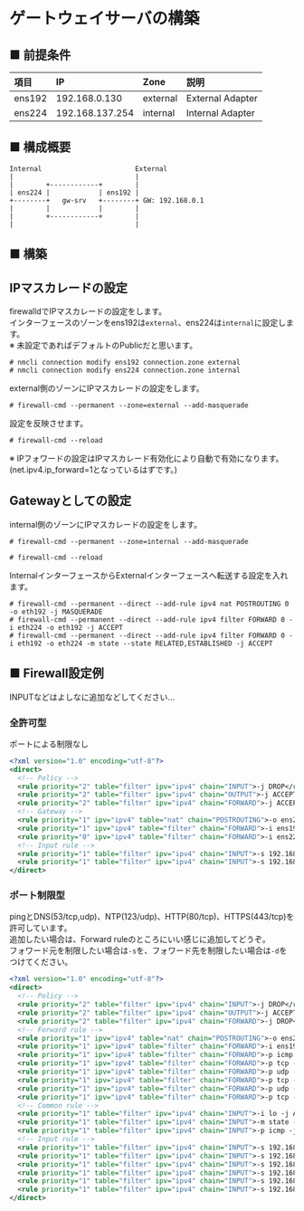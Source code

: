 # ゲートウェイサーバの構築
## ■ 前提条件
|項目|IP|Zone|説明|
|:---|:---|:---|:---|
|ens192|192.168.0.130|external|External Adapter|
|ens224|192.168.137.254|internal|Internal Adapter|

## ■ 構成概要
```
Internal                       External
|                              |
|        +------------+        |
| ens224 |            | ens192 |
+--------+   gw-srv   +--------+ GW: 192.168.0.1
|        |            |        |
|        +------------+        |
|                              |
```
## ■ 構築
## IPマスカレードの設定
firewalldでIPマスカレードの設定をします。  
インターフェースのゾーンをens192は`external`、ens224は`internal`に設定します。  
※ 未設定であればデフォルトのPublicだと思います。
```
# nmcli connection modify ens192 connection.zone external
# nmcli connection modify ens224 connection.zone internal
```
external側のゾーンにIPマスカレードの設定をします。
```
# firewall-cmd --permanent --zone=external --add-masquerade
```
設定を反映させます。
```
# firewall-cmd --reload
```
※ IPフォワードの設定はIPマスカレード有効化により自動で有効になります。(net.ipv4.ip_forward=1となっているはずです。)
## Gatewayとしての設定
internal側のゾーンにIPマスカレードの設定をします。
```
# firewall-cmd --permanent --zone=internal --add-masquerade
```
```
# firewall-cmd --reload
```
InternalインターフェースからExternalインターフェースへ転送する設定を入れます。
```
# firewall-cmd --permanent --direct --add-rule ipv4 nat POSTROUTING 0 -o eth192 -j MASQUERADE
# firewall-cmd --permanent --direct --add-rule ipv4 filter FORWARD 0 -i eth224 -o eth192 -j ACCEPT
# firewall-cmd --permanent --direct --add-rule ipv4 filter FORWARD 0 -i eth192 -o eth224 -m state --state RELATED,ESTABLISHED -j ACCEPT
```
## ■ Firewall設定例
INPUTなどはよしなに追加などしてください...
### 全許可型
ポートによる制限なし
```xml
<?xml version="1.0" encoding="utf-8"?>
<direct>
  <!-- Policy -->
  <rule priority="2" table="filter" ipv="ipv4" chain="INPUT">-j DROP</rule>
  <rule priority="2" table="filter" ipv="ipv4" chain="OUTPUT">-j ACCEPT</rule>
  <rule priority="2" table="filter" ipv="ipv4" chain="FORWARD">-j ACCEPT</rule>
  <!-- Gateway -->
  <rule priority="1" ipv="ipv4" table="nat" chain="POSTROUTING">-o ens224 -j MASQUERADE</rule>
  <rule priority="1" ipv="ipv4" table="filter" chain="FORWARD">-i ens192 -o ens224 -m state --state RELATED,ESTABLISHED -j ACCEPT</rule>
  <rule priority="0" ipv="ipv4" table="filter" chain="FORWARD">-i ens224 -o ens192 -j ACCEPT</rule>
  <!-- Input rule -->
  <rule priority="1" table="filter" ipv="ipv4" chain="INPUT">-s 192.168.137.0/24 -p tcp -m state --state NEW --dport 22 -j ACCEPT</rule>
  <rule priority="1" table="filter" ipv="ipv4" chain="INPUT">-s 192.168.0.0/24 -p tcp -m state --state NEW --dport 22 -j ACCEPT</rule>
</direct>
```
### ポート制限型
pingとDNS(53/tcp,udp)、NTP(123/udp)、HTTP(80/tcp)、HTTPS(443/tcp)を許可しています。  
追加したい場合は、Forward ruleのところにいい感じに追加してどうぞ。  
フォワード元を制限したい場合は`-s`を、フォワード先を制限したい場合は`-d`をつけてください。  
```xml
<?xml version="1.0" encoding="utf-8"?>
<direct>
  <!-- Policy -->
  <rule priority="2" table="filter" ipv="ipv4" chain="INPUT">-j DROP</rule>
  <rule priority="2" table="filter" ipv="ipv4" chain="OUTPUT">-j ACCEPT</rule>
  <rule priority="2" table="filter" ipv="ipv4" chain="FORWARD">-j DROP</rule>
  <!-- Forward rule -->
  <rule priority="1" ipv="ipv4" table="nat" chain="POSTROUTING">-o ens224 -j MASQUERADE</rule>
  <rule priority="1" ipv="ipv4" table="filter" chain="FORWARD">-i ens192 -o ens224 -m state --state RELATED,ESTABLISHED -j ACCEPT</rule>
  <rule priority="1" ipv="ipv4" table="filter" chain="FORWARD">-p icmp -j ACCEPT</rule>
  <rule priority="1" ipv="ipv4" table="filter" chain="FORWARD">-p tcp -m state --state NEW --dport 53 -j ACCEPT</rule>
  <rule priority="1" ipv="ipv4" table="filter" chain="FORWARD">-p udp -m state --state NEW --dport 53 -j ACCEPT</rule>
  <rule priority="1" ipv="ipv4" table="filter" chain="FORWARD">-p tcp -m state --state NEW --dport 80 -j ACCEPT</rule>
  <rule priority="1" ipv="ipv4" table="filter" chain="FORWARD">-p udp -m state --state NEW --dport 123 -j ACCEPT</rule>
  <rule priority="1" ipv="ipv4" table="filter" chain="FORWARD">-p tcp -m state --state NEW --dport 443 -j ACCEPT</rule>
  <!-- Common rule -->
  <rule priority="1" table="filter" ipv="ipv4" chain="INPUT">-i lo -j ACCEPT</rule>
  <rule priority="1" table="filter" ipv="ipv4" chain="INPUT">-m state --state RELATED,ESTABLISHED -j ACCEPT</rule>
  <rule priority="1" table="filter" ipv="ipv4" chain="INPUT">-p icmp -j ACCEPT</rule>
  <!-- Input rule -->
  <rule priority="1" table="filter" ipv="ipv4" chain="INPUT">-s 192.168.137.0/24 -p tcp -m state --state NEW --dport 22 -j ACCEPT</rule>
  <rule priority="1" table="filter" ipv="ipv4" chain="INPUT">-s 192.168.137.0/24 -p tcp -m state --state NEW --dport 80 -j ACCEPT</rule>
  <rule priority="1" table="filter" ipv="ipv4" chain="INPUT">-s 192.168.138.0/24 -p tcp -m state --state NEW --dport 22 -j ACCEPT</rule>
  <rule priority="1" table="filter" ipv="ipv4" chain="INPUT">-s 192.168.138.0/24 -p tcp -m state --state NEW --dport 80 -j ACCEPT</rule>
  <rule priority="1" table="filter" ipv="ipv4" chain="INPUT">-s 192.168.0.0/24 -p tcp -m state --state NEW --dport 22 -j ACCEPT</rule>
  <rule priority="1" table="filter" ipv="ipv4" chain="INPUT">-s 192.168.0.0/24 -p tcp -m state --state NEW --dport 80 -j ACCEPT</rule>
</direct>
```
